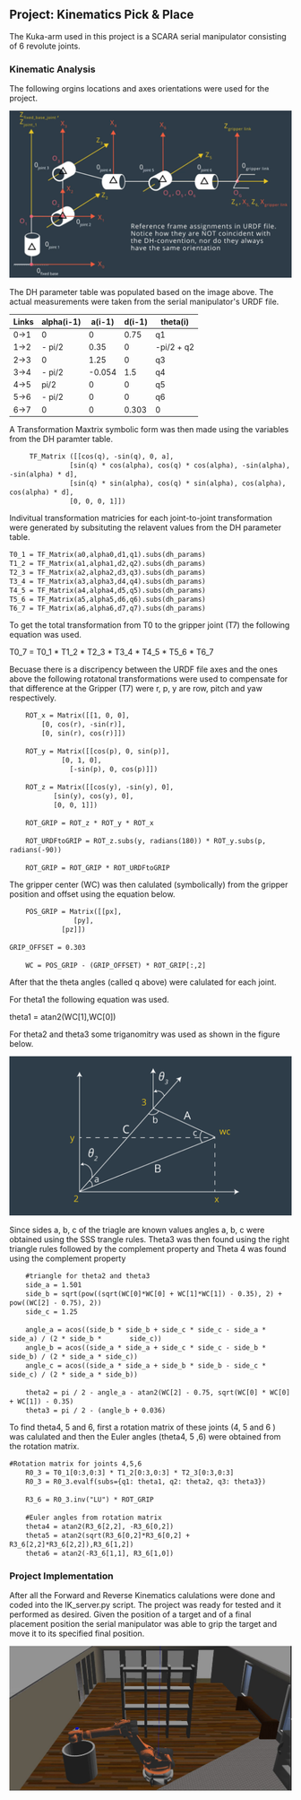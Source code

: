 ## Project: Kinematics Pick & Place

[//]: # (Image References)

[image1]: ./misc_images/misc4.png
[image2]: ./misc_images/misc3.png
[image3]: ./misc_images/misc5.png

The Kuka-arm used in this project is a SCARA serial manipulator consisting of 6 revolute joints.

### Kinematic Analysis
The following orgins locations and axes orientations were used for the project.

![alt text][image1]

The DH parameter table was populated based on the image above. The actual measurements were taken from the serial manipulator's URDF file.

Links | alpha(i-1) | a(i-1) | d(i-1) | theta(i)
--- | --- | --- | --- | ---
0->1 | 0 | 0 | 0.75 | q1
1->2 | - pi/2 | 0.35 | 0 | -pi/2 + q2
2->3 | 0 | 1.25 | 0 | q3
3->4 |  - pi/2 | -0.054 | 1.5 | q4
4->5 | pi/2 | 0 | 0 | q5
5->6 | - pi/2 | 0 | 0 | q6
6->7 | 0 | 0 | 0.303 | 0

A Transformation Maxtrix symbolic form was then made using the variables from the DH paramter table.

         TF_Matrix ([[cos(q), -sin(q), 0, a],
                   [sin(q) * cos(alpha), cos(q) * cos(alpha), -sin(alpha), -sin(alpha) * d],
                   [sin(q) * sin(alpha), cos(q) * sin(alpha), cos(alpha), cos(alpha) * d],
                   [0, 0, 0, 1]])
                   
Indivitual transformation matricies for each joint-to-joint transformation were generated by subsituting the relavent values from the DH parameter table.

    T0_1 = TF_Matrix(a0,alpha0,d1,q1).subs(dh_params)
    T1_2 = TF_Matrix(a1,alpha1,d2,q2).subs(dh_params)
    T2_3 = TF_Matrix(a2,alpha2,d3,q3).subs(dh_params)
    T3_4 = TF_Matrix(a3,alpha3,d4,q4).subs(dh_params)
    T4_5 = TF_Matrix(a4,alpha4,d5,q5).subs(dh_params)
    T5_6 = TF_Matrix(a5,alpha5,d6,q6).subs(dh_params)
    T6_7 = TF_Matrix(a6,alpha6,d7,q7).subs(dh_params)

To get the total transformation from T0 to the gripper joint (T7) the following equation was used.

   T0_7 =  T0_1 * T1_2 * T2_3 * T3_4 * T4_5 * T5_6 * T6_7


Becuase there is a discripency between the URDF file axes and the ones above the following rotatonal transformations were used to compensate for that difference at the Gripper (T7) were r, p, y are row, pitch and yaw respectively.


        ROT_x = Matrix([[1, 0, 0],
            [0, cos(r), -sin(r)],
            [0, sin(r), cos(r)]])

        ROT_y = Matrix([[cos(p), 0, sin(p)],
           		 [0, 1, 0],
           	       [-sin(p), 0, cos(p)]])

        ROT_z = Matrix([[cos(y), -sin(y), 0],
         	   [sin(y), cos(y), 0],
         	   [0, 0, 1]])

        ROT_GRIP = ROT_z * ROT_y * ROT_x
        
        ROT_URDFtoGRIP = ROT_z.subs(y, radians(180)) * ROT_y.subs(p, radians(-90))

        ROT_GRIP = ROT_GRIP * ROT_URDFtoGRIP

The gripper center (WC) was then calulated (symbolically) from the gripper position and offset using the equation below.

        POS_GRIP = Matrix([[px],
            		[py],
           		 [pz]])

	GRIP_OFFSET = 0.303

        WC = POS_GRIP - (GRIP_OFFSET) * ROT_GRIP[:,2]
        
After that the theta angles (called q above) were calulated for each joint.

For theta1 the following equation was used.

theta1 = atan2(WC[1],WC[0])

For theta2 and theta3 some triganomitry was used as shown in the figure below.

![alt text][image2]

Since sides a, b, c of the triagle are known values angles a, b, c were obtained using the SSS trangle rules. Theta3 was then found using the right triangle rules followed by the complement property and Theta 4 was found using the complement property

        #triangle for theta2 and theta3
        side_a = 1.501
        side_b = sqrt(pow((sqrt(WC[0]*WC[0] + WC[1]*WC[1]) - 0.35), 2) + pow((WC[2] - 0.75), 2))
        side_c = 1.25

        angle_a = acos((side_b * side_b + side_c * side_c - side_a * side_a) / (2 * side_b * 	   side_c))
        angle_b = acos((side_a * side_a + side_c * side_c - side_b * side_b) / (2 * side_a * side_c))
        angle_c = acos((side_a * side_a + side_b * side_b - side_c * side_c) / (2 * side_a * side_b))
        
        theta2 = pi / 2 - angle_a - atan2(WC[2] - 0.75, sqrt(WC[0] * WC[0] + WC[1]) - 0.35)
        theta3 = pi / 2 - (angle_b + 0.036)
        
To find theta4, 5 and 6, first a rotation matrix of these joints (4, 5 and 6 ) was calulated and then the Euler angles (theta4, 5 ,6) were obtained from the rotation matrix.

	#Rotation matrix for joints 4,5,6
        R0_3 = T0_1[0:3,0:3] * T1_2[0:3,0:3] * T2_3[0:3,0:3]
        R0_3 = R0_3.evalf(subs={q1: theta1, q2: theta2, q3: theta3})

        R3_6 = R0_3.inv("LU") * ROT_GRIP

        #Euler angles from rotation matrix
        theta4 = atan2(R3_6[2,2], -R3_6[0,2])
        theta5 = atan2(sqrt(R3_6[0,2]*R3_6[0,2] + R3_6[2,2]*R3_6[2,2]),R3_6[1,2])
        theta6 = atan2(-R3_6[1,1], R3_6[1,0])



### Project Implementation
After all the Forward and Reverse Kinematics calulations were done and coded into the IK_server.py script. The project was ready for tested and it performed as desired. Given the position of a target and of a final placement position the serial manipulator was able to grip the target and move it to its specified final position.

![alt text][image3]
